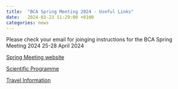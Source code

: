 ```yaml
---
title:  "BCA Spring Meeting 2024 - Useful Links"
date:   2024-03-23 11:29:00 +0100
categories: news 
---
```


Please check your email for joinging instructions for the BCA Spring Meeting 2024 25-28 April 2024

[Spring Meeting website](https://registrations.hg3conferences.co.uk/hg3/frontend/reg/thome.csp?pageID=103723&eventID=267&traceRedir=4)

[Scientific Programme](https://registrations.hg3conferences.co.uk/hg3/frontend/reg/tOtherPage.csp?pageID=103904&ef_sel_menu=2103&eventID=267)

[Travel Information](https://registrations.hg3conferences.co.uk/hg3/frontend/reg/tOtherPage.csp?pageID=108167&ef_sel_menu=2168&eventID=267)
